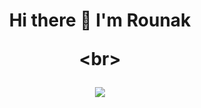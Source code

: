<h1 align="center"> Hi there 👋 I'm Rounak <h1\>

<br\>  

<img align="center" src="https://github-readme-stats.vercel.app/api?username=RounakNeogy&show_icons=true&theme=radical">
